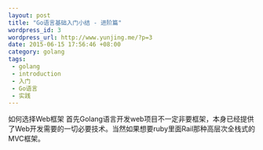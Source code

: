 ```yaml
--- 
layout: post
title: "Go语言基础入门小结 - 进阶篇"
wordpress_id: 3
wordpress_url: http://www.yunjing.me/?p=3
date: 2015-06-15 17:56:46 +08:00
category: golang
tags: 
 - golang
 - introduction
 - 入门
 - Go语言
 - 实践
---
```

如何选择Web框架
首先Golang语言开发web项目不一定非要框架，本身已经提供了Web开发需要的一切必要技术。当然如果想要ruby里面Rail那种高层次全栈式的MVC框架。

